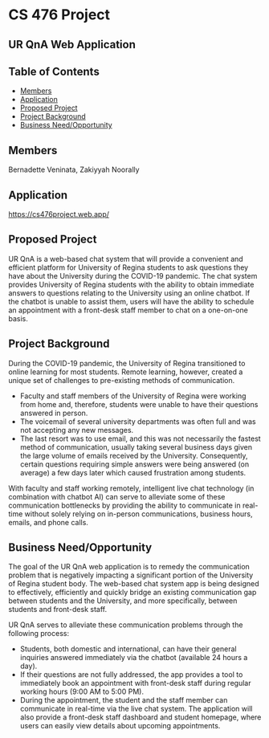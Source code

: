 # CS 476 Project
## UR QnA Web Application

## Table of Contents
* [Members](#members)
* [Application](#application)
* [Proposed Project](#proposed‐project)
* [Project Background](#project‐background)
* [Business Need/Opportunity](#business‐need/opportunity)

## Members
Bernadette Veninata,
Zakiyyah Noorally

## Application
https://cs476project.web.app/

## Proposed Project
UR QnA is a web-based chat system that will provide a convenient and efficient platform for University of Regina students to ask questions they have about the University during the COVID-19 pandemic. The chat system provides University of Regina students with the ability to obtain immediate answers to questions relating to the University using an online chatbot. If the chatbot is unable to assist them, users will have the ability to schedule an appointment with a front-desk staff member to chat on a one-on-one basis. 

## Project Background
During the COVID-19 pandemic, the University of Regina transitioned to online learning for most students. Remote learning, however, created a unique set of challenges to pre-existing methods of communication. 
* Faculty and staff members of the University of Regina were working from home and, therefore, students were unable to have their questions answered in person. 
* The voicemail of several university departments was often full and was not accepting any new messages. 
* The last resort was to use email, and this was not necessarily the fastest method of communication, usually taking several business days given the large volume of emails received by the University. 
Consequently, certain questions requiring simple answers were being answered (on average) a few days later which caused frustration among students.

With faculty and staff working remotely, intelligent live chat technology (in combination with chatbot AI) can serve to alleviate some of these communication bottlenecks by providing the ability to communicate in real-time without solely relying on in-person communications, business hours, emails, and phone calls. 

## Business Need/Opportunity
The goal of the UR QnA web application is to remedy the communication problem that is negatively impacting a significant portion of the University of Regina student body. The web-based chat system app is being designed to effectively, efficiently and quickly bridge an existing communication gap between students and the University, and more specifically, between students and front-desk staff. 

UR QnA serves to alleviate these communication problems through the following process:
* Students, both domestic and international, can have their general inquiries answered immediately via the chatbot (available 24 hours a day).
* If their questions are not fully addressed, the app provides a tool to immediately book an appointment with front-desk staff during regular working hours (9:00 AM to 5:00 PM). 
* During the appointment, the student and the staff member can communicate in real-time via the live chat system. The application will also provide a front-desk staff dashboard and student homepage, where users can easily view details about upcoming appointments.
